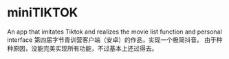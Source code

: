 # miniTIKTOK
An app that imitates Tiktok and realizes the movie list function and personal interface
第四届字节青训营客户端（安卓）的作品，实现一个极简抖音。
由于种种原因，没能完美实现所有功能，不过基本上还过得去。
